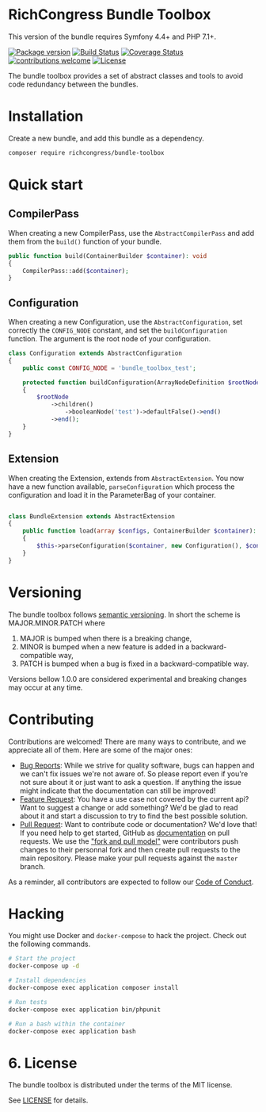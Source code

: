 # RichCongress Bundle Toolbox

This version of the bundle requires Symfony 4.4+ and PHP 7.1+.

[![Package version](https://img.shields.io/packagist/v/richcongress/bundle-toolbox)](https://packagist.org/packages/richcongress/bundle-toolbox)
[![Build Status](https://img.shields.io/travis/richcongress/bundle-toolbox.svg?branch=master)](https://travis-ci.org/richcongress/bundle-toolbox?branch=master)
[![Coverage Status](https://coveralls.io/repos/github/richcongress/bundle-toolbox/badge.svg?branch=master)](https://coveralls.io/github/richcongress/bundle-toolbox?branch=master)
[![contributions welcome](https://img.shields.io/badge/contributions-welcome-brightgreen.svg?style=flat)](https://github.com/richcongress/bundle-toolbox/issues)
[![License](https://img.shields.io/badge/license-MIT-red.svg)](LICENSE.md)

The bundle toolbox provides a set of abstract classes and tools to avoid code redundancy between the bundles.


# Installation

Create a new bundle, and add this bundle as a dependency.

```bash
composer require richcongress/bundle-toolbox
```


# Quick start

## CompilerPass

When creating a new CompilerPass, use the `AbstractCompilerPass` and add them from the `build()` function of your bundle.

```php
public function build(ContainerBuilder $container): void
{
    CompilerPass::add($container);
}
```

## Configuration

When creating a new Configuration, use the `AbstractConfiguration`, set correctly the `CONFIG_NODE` constant, and set the `buildConfiguration` function. The argument is the root node of your configuration.

```php
class Configuration extends AbstractConfiguration
{
    public const CONFIG_NODE = 'bundle_toolbox_test';

    protected function buildConfiguration(ArrayNodeDefinition $rootNode): void
    {
        $rootNode
            ->children()
                ->booleanNode('test')->defaultFalse()->end()
            ->end();
    }
}
```

## Extension

When creating the Extension, extends from `AbstractExtension`. You now have a new function available, `parseConfiguration` which process the configuration and load it in the ParameterBag of your container.

```php

class BundleExtension extends AbstractExtension
{
    public function load(array $configs, ContainerBuilder $container): void
    {
        $this->parseConfiguration($container, new Configuration(), $configs);
    }
}
```

# Versioning

The bundle toolbox follows [semantic versioning](https://semver.org/). In short the scheme is MAJOR.MINOR.PATCH where
1. MAJOR is bumped when there is a breaking change,
2. MINOR is bumped when a new feature is added in a backward-compatible way,
3. PATCH is bumped when a bug is fixed in a backward-compatible way.

Versions bellow 1.0.0 are considered experimental and breaking changes may occur at any time.


# Contributing

Contributions are welcomed! There are many ways to contribute, and we appreciate all of them. Here are some of the major ones:

* [Bug Reports](https://github.com/richcongress/bundle-toolbox/issues): While we strive for quality software, bugs can happen and we can't fix issues we're not aware of. So please report even if you're not sure about it or just want to ask a question. If anything the issue might indicate that the documentation can still be improved!
* [Feature Request](https://github.com/richcongress/bundle-toolbox/issues): You have a use case not covered by the current api? Want to suggest a change or add something? We'd be glad to read about it and start a discussion to try to find the best possible solution.
* [Pull Request](https://github.com/richcongress/bundle-toolbox/merge_requests): Want to contribute code or documentation? We'd love that! If you need help to get started, GitHub as [documentation](https://help.github.com/articles/about-pull-requests/) on pull requests. We use the ["fork and pull model"](https://help.github.com/articles/about-collaborative-development-models/) were contributors push changes to their personnal fork and then create pull requests to the main repository. Please make your pull requests against the `master` branch.

As a reminder, all contributors are expected to follow our [Code of Conduct](CODE_OF_CONDUCT.md).


# Hacking

You might use Docker and `docker-compose` to hack the project. Check out the following commands.

```bash
# Start the project
docker-compose up -d

# Install dependencies
docker-compose exec application composer install

# Run tests
docker-compose exec application bin/phpunit

# Run a bash within the container
docker-compose exec application bash
```


# 6. License

The bundle toolbox is distributed under the terms of the MIT license.

See [LICENSE](LICENSE.md) for details.
